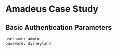 # Amadeus Case Study

## Basic Authentication Parameters
```bash
username: admin
password: disneyland
```
